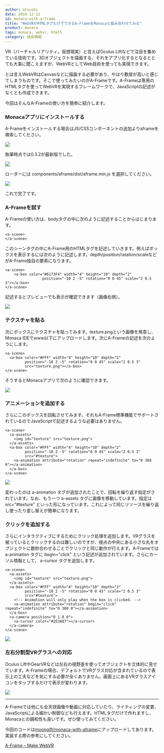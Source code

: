```yaml
---
author: atsushi
date: 2016-12-11
id: monaca-with-a-frame
title: "WebVRがHTMLタグだけでできるA-FrameをMonacaと組み合わせてみる"
product: monaca
tags: monaca, webvr, html5
category: 技術情報
---
```


VR（バーチャルリアリティ。仮想現実）と言えばOculus Liftなどで注目を集めている技術です。3Dオブジェクトを描画する、それをアプリ化するとなるととても大事に聞こえますが、WebVRとしてWeb技術を使っても実現できます。

とは言えWebVRはCanvasなどに描画する必要があり、やはり敷居が高いと感じてしまうものです。そこで使ってみたいのがA-Frameです。A-Frameは専用のHTMLタグを使ってWebVRを実現するフレームワークで、JavaScriptの記述がなくとも作成できます。

今回はそんなA-Frameの使い方を簡単に紹介します。

### Monacaアプリにインストールする

A-Frameをインストールする場合はJS/CSSコンポーネントの追加よりaframeを検索してください。

![](/blog/content/images/2016/Dec/monaca-a-frame-12.png)

執筆時点では0.3.2が最新版でした。

![](/blog/content/images/2016/Dec/monaca-a-frame-11.png)

ローダーには components/aframe/dist/aframe.min.js を選択してください。

![](/blog/content/images/2016/Dec/monaca-a-frame-10.png)

これで完了です。

### A-Frameを試す

A-Frameの使い方は、bodyタグの中に次のように記述することからはじまります。

```
<a-scene>
</a-scene>
```

このシーンタグの中にA-Frame用のHTMLタグを記述していきます。例えばボックスを表示するには次のように記述します。depth/position/ratation/scaleなどがA-Frame独自の要素になります。

```
<a-scene>
	<a-box color="#6173F4" width="4" height="10" depth="2"
				 position="-10 2 -5" rotation="0 0 45" scale="2 0.5 3"></a-box>
</a-scene>
```

記述するとプレビューでも表示が確認できます（画像右側）。

![](/blog/content/images/2016/Dec/monaca-a-frame-4.png)

### テクスチャを貼る

次にボックスにテクスチャを貼ってみます。texture.pngという画像を用意し、Monaca IDEでwww以下にアップロードします。次にA-Frameの記述を次のようにします。

```
<a-scene>
  <a-box color="#FFF" width="4" height="10" depth="2"
         position="-10 2 -5" rotation="0 0 45" scale="2 0.5 3"
         src="texture.png"></a-box>
</a-scene>
```

そうするとMonacaアプリで次のように確認できます。

![](/blog/content/images/2016/Dec/monaca-a-frame-3.png)

### アニメーションを追加する

さらにこのボックスを回転させてみます。それもA-Frame標準機能でサポートされているのでJavaScriptで記述するような必要はありません。

```
<a-scene>
  <a-assets>
    <img id="texture" src="texture.png">
  </a-assets>
  <a-box color="#FFF" width="4" height="10" depth="2"
         position="-10 2 -5" rotation="0 0 45" scale="2 0.5 3"
         src="#texture">
    <a-animation attribute="rotation" repeat="indefinite" to="0 360 0"></a-animation>
  </a-box>
</a-scene>
```

![](/blog/content/images/2016/Dec/monaca-a-frame-2.gif)

変わったのは a-animation タグが追加されたことで、回転を繰り返す指定がされています。なお、もう一つ a-assets タグに画像を移動しています。指定は src="#texture" といった形になっています。これによって同じリソースを繰り返し使ったり差し替えが簡単になります。

### クリックを追加する

さらにインタラクティブにするためにクリック処理を追加します。VRグラスを被っているとクリックするのは難しいのですが、視点の中央にある小さな丸をオブジェクトに数秒合わせることでクリックと同じ動作が行えます。A-Frameでは a-animation タグに begin="click" という記述が追加されています。さらにカーソル情報として、 a-cursor タグを追加します。

```
<a-scene>
  <a-assets>
    <img id="texture" src="texture.png">
  </a-assets>
  <a-box color="#FFF" width="4" height="10" depth="2"
         position="-10 2 -5" rotation="0 0 45" scale="2 0.5 3"
         src="#texture">
    <!-- Animation will only play when the box is clicked. -->
    <a-animation attribute="rotation" begin="click" repeat="indefinite" to="0 360 0"></a-animation>
  </a-box>
  <a-camera position="0 1.8 0">
    <a-cursor color="#2E3A87"></a-cursor>
  </a-camera>
</a-scene>
```

![](/blog/content/images/2016/Dec/monaca-a-frame-1.gif)

### 左右分割型VRグラスへの対応

Oculus LiftやGearVRなどは左右の視野差を使ってオブジェクトを立体的に見せています。A-Frameの場合、デフォルトでVRグラス対応が含まれているので表示上の工夫などを気にする必要が全くありません。画面上にあるVRグラスアイコンをタップするだけで表示が変わります。

![](/blog/content/images/2016/Dec/monaca-a-frame-7.png)

----

A-Frameでは他にも全天球画像や動画に対応していたり、ライティングの変更、JavaScriptによる細かい制御なども行えます。HTMLタグだけで作れますし、Monacaとの親和性も良いです。ぜひ使ってみてください。

今回のコードは[moongift/monaca-with-aframe](https://github.com/moongift/monaca-with-aframe)にアップロードしてあります。実装する際の参考にしてください。

[A-Frame – Make WebVR](https://aframe.io/)

